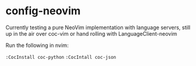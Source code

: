 # config-neovim
Currently testing a pure NeoVim implementation with language servers, still up in the air over coc-vim or hand rolling with LanguageClient-neovim


Run the following in nvim:

`:CocInstall coc-python`
`:CocIntall coc-json`
